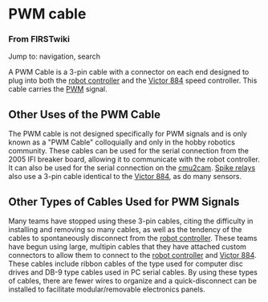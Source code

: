 # PWM cable

### From FIRSTwiki

Jump to: navigation, search

A PWM Cable is a 3-pin cable with a connector on each end designed to plug
into both the [robot controller](Robot_controller "Robot
controller" ) and the [Victor 884](victor-884) speed
controller. This cable carries the [PWM](pwm) signal.


## Other Uses of the PWM Cable

The PWM cable is not designed specifically for PWM signals and is only known
as a "PWM Cable" colloquially and only in the hobby robotics community. These
cables can be used for the serial connection from the 2005 IFI breaker board,
allowing it to communicate with the robot controller. It can also be used for
the serial connection on the [cmu2cam](/index.php?title=Cmu2cam&action=edit
"Cmu2cam" ). [Spike relays](Spike_relay "Spike relay" ) also use a
3-pin cable identical to the [Victor 884](Victor_884 "Victor 884"
), as do many sensors.


## Other Types of Cables Used for PWM Signals

Many teams have stopped using these 3-pin cables, citing the difficulty in
installing and removing so many cables, as well as the tendency of the cables
to spontaneously disconnect from the [robot
controller](Robot_controller "Robot controller" ). These teams have
begun using large, multipin cables that they have attached custom connectors
to allow them to connect to the [robot controller](Robot_controller
"Robot controller" ) and [Victor 884](victor-884).
These cables include ribbon cables of the type used for computer disc drives
and DB-9 type cables used in PC serial cables. By using these types of cables,
there are fewer wires to organize and a quick-disconnect can be installed to
facilitate modular/removable electronics panels.


